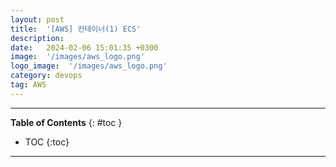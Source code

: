 ```yaml
---
layout: post
title:  '[AWS] 컨테이너(1) ECS'
description: 
date:   2024-02-06 15:01:35 +0300
image:  '/images/aws_logo.png'
logo_image:  '/images/aws_logo.png'
category: devops
tag: AWS
---
```

---

**Table of Contents**
{: #toc }
*  TOC
{:toc}

---
